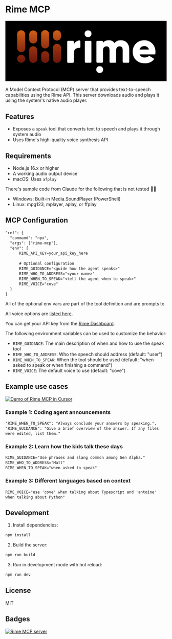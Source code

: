 # Rime MCP 

[![rime](rime-logo.png)](https://www.rime.ai)

A Model Context Protocol (MCP) server that provides text-to-speech capabilities using the Rime API. This server downloads audio and plays it using the system's native audio player.

## Features

- Exposes a `speak` tool that converts text to speech and plays it through system audio
- Uses Rime's high-quality voice synthesis API

## Requirements

- Node.js 16.x or higher
- A working audio output device
- macOS: Uses `afplay`

There's sample code from Claude for the following that is not tested 🤙✨
  - Windows: Built-in Media.SoundPlayer (PowerShell)
  - Linux: mpg123, mplayer, aplay, or ffplay

## MCP Configuration

```
"ref": {
  "command": "npx",
  "args": ["rime-mcp"],
  "env": {
      RIME_API_KEY=your_api_key_here

      # Optional configuration
      RIME_GUIDANCE="<guide how the agent speaks>"
      RIME_WHO_TO_ADDRESS="<your name>"
      RIME_WHEN_TO_SPEAK="<tell the agent when to speak>"
      RIME_VOICE="cove" 
  }
}
```

All of the optional env vars are part of the tool definition and are prompts to 

All voice options are [listed here](https://users.rime.ai/data/voices/all-v2.json).

You can get your API key from the [Rime Dashboard](https://rime.ai/dashboard/tokens).

The following environment variables can be used to customize the behavior:

- `RIME_GUIDANCE`: The main description of when and how to use the speak tool
- `RIME_WHO_TO_ADDRESS`: Who the speech should address (default: "user")
- `RIME_WHEN_TO_SPEAK`: When the tool should be used (default: "when asked to speak or when finishing a command")
- `RIME_VOICE`: The default voice to use (default: "cove")

## Example use cases

[![Demo of Rime MCP in Cursor](https://img.youtube.com/vi/tYqTACgijxk/0.jpg)](https://www.youtube.com/watch?v=tYqTACgijxk)


### Example 1: Coding agent announcements

```
"RIME_WHEN_TO_SPEAK": "Always conclude your answers by speaking.",
"RIME_GUIDANCE": "Give a brief overview of the answer. If any files were edited, list them."
```

### Example 2: Learn how the kids talk these days

```
RIME_GUIDANCE="Use phrases and slang common among Gen Alpha."
RIME_WHO_TO_ADDRESS="Matt"
RIME_WHEN_TO_SPEAK="when asked to speak"
```

### Example 3: Different languages based on context

```
RIME_VOICE="use 'cove' when talking about Typescript and 'antoine' when talking about Python"
```


## Development

1. Install dependencies:
```bash
npm install
```

2. Build the server:
```bash
npm run build
```

3. Run in development mode with hot reload:
```bash
npm run dev
```


## License

MIT

## Badges

<a href="https://glama.ai/mcp/servers/@MatthewDailey/rime-mcp">
  <img width="380" height="200" src="https://glama.ai/mcp/servers/@MatthewDailey/rime-mcp/badge" alt="Rime MCP server" />
</a>
